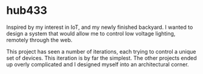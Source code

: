 # hub433

Inspired by my interest in IoT, and my newly finished backyard. I wanted to design a system that would allow me to control low voltage lighting, remotely through the web. 

This project has seen a number of iterations, each trying to control a unique set of devices. This iteration is by far the simplest. The other projects ended up overly complicated
and I designed myself into an architectural corner. 
